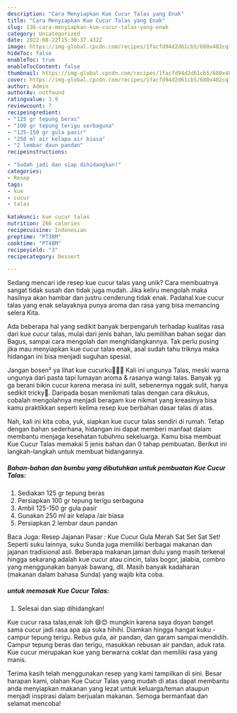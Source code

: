 ```yaml
---
description: "Cara Menyiapkan Kue Cucur Talas yang Enak"
title: "Cara Menyiapkan Kue Cucur Talas yang Enak"
slug: 136-cara-menyiapkan-kue-cucur-talas-yang-enak
category: Uncategorized
date: 2022-08-22T15:30:37.432Z
image: https://img-global.cpcdn.com/recipes/1facfd94d2d61cb5/680x482cq70/kue-cucur-talas-foto-resep-utama.jpg
hideToc: false
enableToc: true
enableTocContent: false
thumbnail: https://img-global.cpcdn.com/recipes/1facfd94d2d61cb5/680x482cq70/kue-cucur-talas-foto-resep-utama.jpg
cover: https://img-global.cpcdn.com/recipes/1facfd94d2d61cb5/680x482cq70/kue-cucur-talas-foto-resep-utama.jpg
author: Admin
authorAv: notfound
ratingvalue: 3.9
reviewcount: 7
recipeingredient:
- "125 gr tepung beras"
- "100 gr tepung terigu serbaguna"
- "125-150 gr gula pasir"
- "250 ml air kelapa air biasa"
- "2 lembar daun pandan"
recipeinstructions:

- "Sudah jadi dan siap dihidangkan!"
categories:
- Resep
tags:
- kue
- cucur
- talas

katakunci: kue cucur talas 
nutrition: 266 calories
recipecuisine: Indonesian
preptime: "PT38M"
cooktime: "PT48M"
recipeyield: "3"
recipecategory: Dessert

---
```





Sedang mencari ide resep kue cucur talas yang unik? Cara membuatnya sangat tidak susah dan tidak juga mudah. Jika keliru mengolah maka hasilnya akan hambar dan justru cenderung tidak enak. Padahal kue cucur talas yang enak selayaknya punya aroma dan rasa yang bisa memancing selera Kita.





Ada beberapa hal yang sedikit banyak berpengaruh terhadap kualitas rasa dari kue cucur talas, mulai dari jenis bahan, lalu pemilihan bahan segar dan Bagus, sampai cara mengolah dan menghidangkannya. Tak perlu pusing jika mau menyiapkan kue cucur talas enak,      asal sudah tahu triknya maka hidangan ini bisa menjadi suguhan spesial.














Jangan bosen² ya lihat kue cucurku🙏🏻🤭 Kali ini ungunya Talas, meski warna ungunya dari pasta tapi lumayan aroma &amp; rasanya wangi talas. Banyak yg ga berani bikin cucur karena merasa ini sulit, sebenernya nggak sulit, hanya sedikit tricky🥰. Daripada bosan menikmati talas dengan cara dikukus, cobalah mengolahnya menjadi beragam kue nikmat yang kreasinya bisa kamu praktikkan seperti kelima resep kue berbahan dasar talas di atas.






Nah, kali ini kita coba, yuk, siapkan kue cucur talas sendiri di rumah. Tetap dengan bahan sederhana, hidangan ini dapat memberi manfaat dalam membantu menjaga kesehatan tubuhmu sekeluarga. Kamu bisa membuat Kue Cucur Talas memakai 5 jenis bahan dan 0 tahap pembuatan. Berikut ini langkah-langkah untuk membuat hidangannya.

<!--inarticleads1-->

##### Bahan-bahan dan bumbu yang dibutuhkan untuk pembuatan Kue Cucur Talas:

1. Sediakan 125 gr tepung beras
1. Persiapkan 100 gr tepung terigu serbaguna
1. Ambil 125-150 gr gula pasir
1. Gunakan 250 ml air kelapa /air biasa
1. Persiapkan 2 lembar daun pandan


Baca Juga: Resep Jajanan Pasar : Kue Cucur Gula Merah Sat Set Sat Set! Seperti suku lainnya, suku Sunda juga memiliki berbagai makanan dan jajanan tradisional asli. Beberapa makanan jaman dulu yang masih terkenal hingga sekarang adalah kue cucur atau cincin, talas bogor, jalabia, combro yang menggunakan banyak bawang, dll. Masih banyak kadaharan (makanan dalam bahasa Sunda) yang wajib kita coba. 

<!--inarticleads2-->

#####  untuk memasak Kue Cucur Talas:


1. Selesai dan siap dihidangkan!

Kue cucur rasa talas,enak loh 😄😊 mungkin karena saya doyan banget sama cucur jadi rasa apa aja suka hihihi. Diamkan hingga hangat kuku - campur tepung terigu. Rebus gula, air pandan, dan garam sampai mendidih. Campur tepung beras dan terigu, masukkan rebusan air pandan, aduk rata. Kue cucur merupakan kue yang berwarna coklat dan memiliki rasa yang manis. 

Terima kasih telah menggunakan resep yang kami tampilkan di sini. Besar harapan kami, olahan Kue Cucur Talas yang mudah di atas dapat membantu anda menyiapkan makanan yang lezat untuk keluarga/teman ataupun menjadi inspirasi dalam berjualan makanan. Semoga bermanfaat dan selamat mencoba!

